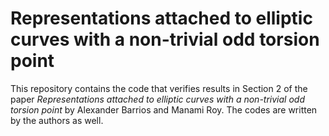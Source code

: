 # Representations attached to elliptic curves with a non-trivial odd torsion point
This repository contains the code that verifies results in Section 2 of the paper *Representations attached to elliptic curves with a non-trivial odd torsion point* by Alexander Barrios and Manami Roy. The codes are written by the authors as well.




